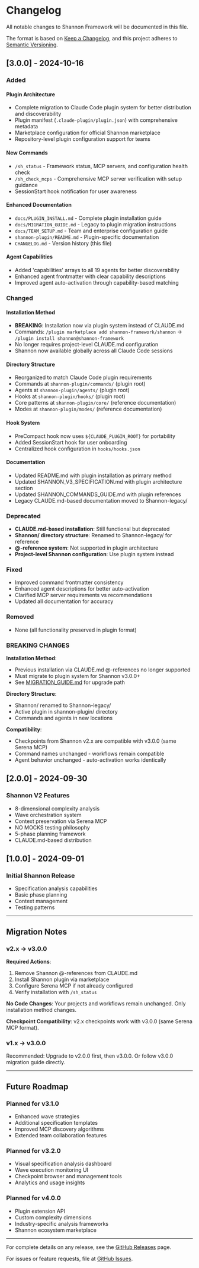 # Changelog

All notable changes to Shannon Framework will be documented in this file.

The format is based on [Keep a Changelog](https://keepachangelog.com/en/1.0.0/),
and this project adheres to [Semantic Versioning](https://semver.org/spec/v2.0.0.html).

## [3.0.0] - 2024-10-16

### Added

#### Plugin Architecture
- Complete migration to Claude Code plugin system for better distribution and discoverability
- Plugin manifest (`.claude-plugin/plugin.json`) with comprehensive metadata
- Marketplace configuration for official Shannon marketplace
- Repository-level plugin configuration support for teams

#### New Commands
- `/sh_status` - Framework status, MCP servers, and configuration health check
- `/sh_check_mcps` - Comprehensive MCP server verification with setup guidance
- SessionStart hook notification for user awareness

#### Enhanced Documentation
- `docs/PLUGIN_INSTALL.md` - Complete plugin installation guide
- `docs/MIGRATION_GUIDE.md` - Legacy to plugin migration instructions
- `docs/TEAM_SETUP.md` - Team and enterprise configuration guide
- `shannon-plugin/README.md` - Plugin-specific documentation
- `CHANGELOG.md` - Version history (this file)

#### Agent Capabilities
- Added 'capabilities' arrays to all 19 agents for better discoverability
- Enhanced agent frontmatter with clear capability descriptions
- Improved agent auto-activation through capability-based matching

### Changed

#### Installation Method
- **BREAKING**: Installation now via plugin system instead of CLAUDE.md
- Commands: `/plugin marketplace add shannon-framework/shannon` → `/plugin install shannon@shannon-framework`
- No longer requires project-level CLAUDE.md configuration
- Shannon now available globally across all Claude Code sessions

#### Directory Structure
- Reorganized to match Claude Code plugin requirements
- Commands at `shannon-plugin/commands/` (plugin root)
- Agents at `shannon-plugin/agents/` (plugin root)
- Hooks at `shannon-plugin/hooks/` (plugin root)
- Core patterns at `shannon-plugin/core/` (reference documentation)
- Modes at `shannon-plugin/modes/` (reference documentation)

#### Hook System
- PreCompact hook now uses `${CLAUDE_PLUGIN_ROOT}` for portability
- Added SessionStart hook for user onboarding
- Centralized hook configuration in `hooks/hooks.json`

#### Documentation
- Updated README.md with plugin installation as primary method
- Updated SHANNON_V3_SPECIFICATION.md with plugin architecture section
- Updated SHANNON_COMMANDS_GUIDE.md with plugin references
- Legacy CLAUDE.md-based documentation moved to Shannon-legacy/

### Deprecated

- **CLAUDE.md-based installation**: Still functional but deprecated
- **Shannon/ directory structure**: Renamed to Shannon-legacy/ for reference
- **@-reference system**: Not supported in plugin architecture
- **Project-level Shannon configuration**: Use plugin system instead

### Fixed

- Improved command frontmatter consistency
- Enhanced agent descriptions for better auto-activation
- Clarified MCP server requirements vs recommendations
- Updated all documentation for accuracy

### Removed

- None (all functionality preserved in plugin format)

### BREAKING CHANGES

**Installation Method**:
- Previous installation via CLAUDE.md @-references no longer supported
- Must migrate to plugin system for Shannon v3.0.0+
- See [MIGRATION_GUIDE.md](docs/MIGRATION_GUIDE.md) for upgrade path

**Directory Structure**:
- Shannon/ renamed to Shannon-legacy/
- Active plugin in shannon-plugin/ directory
- Commands and agents in new locations

**Compatibility**:
- Checkpoints from Shannon v2.x are compatible with v3.0.0 (same Serena MCP)
- Command names unchanged - workflows remain compatible
- Agent behavior unchanged - auto-activation works identically

## [2.0.0] - 2024-09-30

### Shannon V2 Features
- 8-dimensional complexity analysis
- Wave orchestration system
- Context preservation via Serena MCP
- NO MOCKS testing philosophy
- 5-phase planning framework
- CLAUDE.md-based distribution

## [1.0.0] - 2024-09-01

### Initial Shannon Release
- Specification analysis capabilities
- Basic phase planning
- Context management
- Testing patterns

---

## Migration Notes

### v2.x → v3.0.0

**Required Actions**:
1. Remove Shannon @-references from CLAUDE.md
2. Install Shannon plugin via marketplace
3. Configure Serena MCP if not already configured
4. Verify installation with `/sh_status`

**No Code Changes**: Your projects and workflows remain unchanged. Only installation method changes.

**Checkpoint Compatibility**: v2.x checkpoints work with v3.0.0 (same Serena MCP format).

### v1.x → v3.0.0

Recommended: Upgrade to v2.0.0 first, then v3.0.0. Or follow v3.0.0 migration guide directly.

---

## Future Roadmap

### Planned for v3.1.0
- Enhanced wave strategies
- Additional specification templates
- Improved MCP discovery algorithms
- Extended team collaboration features

### Planned for v3.2.0
- Visual specification analysis dashboard
- Wave execution monitoring UI
- Checkpoint browser and management tools
- Analytics and usage insights

### Planned for v4.0.0
- Plugin extension API
- Custom complexity dimensions
- Industry-specific analysis frameworks
- Shannon ecosystem marketplace

---

For complete details on any release, see the [GitHub Releases](https://github.com/shannon-framework/shannon/releases) page.

For issues or feature requests, file at [GitHub Issues](https://github.com/shannon-framework/shannon/issues).
